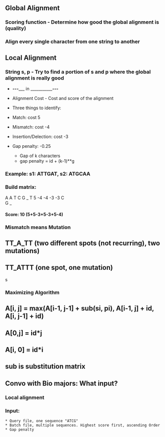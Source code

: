 ## Global Alignment
### Scoring function - Determine how good the global alignment is (quality)
### Align every single character from one string to another


## Local Alignment
### String s, p - Try to find a portion of s and p where the global alignment is really good
* _____---________ in ______________---___
 * Alignment Cost - Cost and score of the alignment

 * Three things to identify:
  * Match: cost 5
  * Mismatch: cost -4
  * Insertion/Delection: cost -3
  * Gap penalty: -0.25
      - Gap of k characters
      - gap penalty = id + (k-1)**g

### Example: s1: ATTGAT, s2: ATGCAA
### Build matrix:
A   A   T   C   G   _
T   5   -4 -4  -3  -3
C   
G
_

#### Score: 10 (5+5-3+5-3+5-4)

### Mismatch means Mutation
## TT_A_TT (two different spots (not recurring), two mutations)
## TT_ATTT (one spot, one mutation)
s
### Maximizing Algorithm
## A[i, j] = max(A[i-1, j-1] + sub(si, pi), A[i-1, j] + id, A[i, j-1] + id)
## A[0,j] = id*j
## A[i, 0] = id*i
## sub is substitution matrix

## Convo with Bio majors: What input?
### Local alignment
### Input: 
    * Query file, one sequence "ATCG"
    * Batch file, multiple sequences. Highest score first, ascending Order
    * Gap penalty